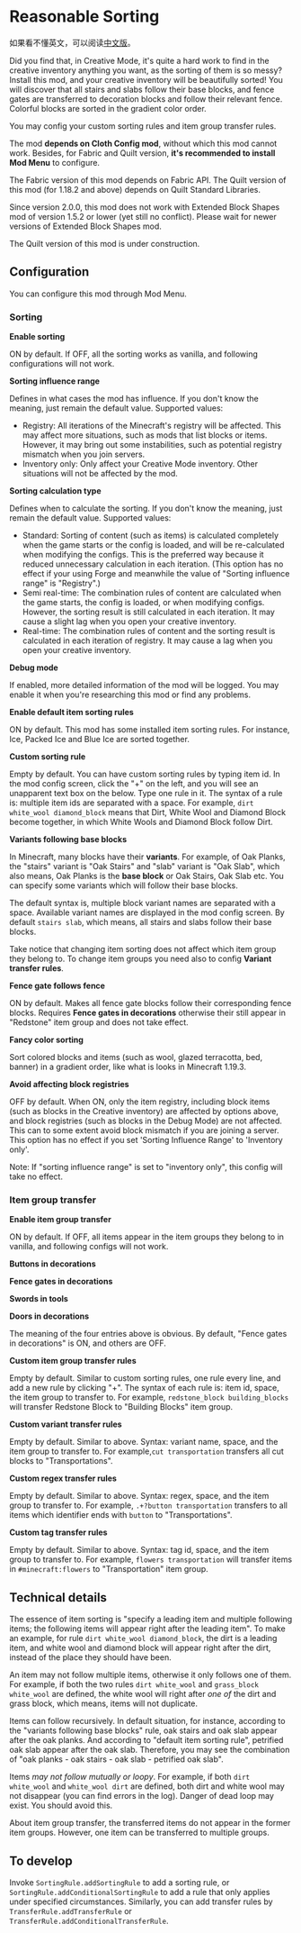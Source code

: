 # Reasonable Sorting

如果看不懂英文，可以阅读[中文版](README.md)。

Did you find that, in Creative Mode, it's quite a hard work to find in the creative inventory anything you want, as the sorting of them is so messy? Install this mod, and your creative inventory will be beautifully sorted! You will discover that all stairs and slabs follow their base blocks, and fence gates are transferred to decoration blocks and follow their relevant fence. Colorful blocks are sorted in the gradient color order.

You may config your custom sorting rules and item group transfer rules.

The mod **depends on Cloth Config mod**, without which this mod cannot work. Besides, for Fabric and Quilt version, **it's recommended to install Mod Menu** to configure.

The Fabric version of this mod depends on Fabric API. The Quilt version of this mod (for 1.18.2 and above) depends on Quilt Standard Libraries.

Since version 2.0.0, this mod does not work with Extended Block Shapes mod of version 1.5.2 or lower (yet still no conflict). Please wait for newer versions of Extended Block Shapes mod.

The Quilt version of this mod is under construction.

## Configuration

You can configure this mod through Mod Menu.

### Sorting

**Enable sorting**

ON by default. If OFF, all the sorting works as vanilla, and following configurations will not work.

**Sorting influence range**

Defines in what cases the mod has influence. If you don't know the meaning, just remain the default value. Supported values:

- Registry: All iterations of the Minecraft's registry will be affected. This may affect more situations, such as mods that list blocks or items. However, it may bring out some instabilities, such as potential registry mismatch when you join servers.
- Inventory only: Only affect your Creative Mode inventory. Other situations will not be affected by the mod.

**Sorting calculation type**

Defines when to calculate the sorting. If you don't know the meaning, just remain the default value. Supported values:

- Standard: Sorting of content (such as items) is calculated completely when the game starts or the config is loaded, and will be re-calculated when modifying the configs. This is the preferred way because it reduced unnecessary calculation in each iteration. (This option has no effect if your using Forge and meanwhile the value of "Sorting influence range" is "Registry".)
- Semi real-time: The combination rules of content are calculated when the game starts, the config is loaded, or when modifying configs. However, the sorting result is still calculated in each iteration. It may cause a slight lag when you open your creative inventory.
- Real-time: The combination rules of content and the sorting result is calculated in each iteration of registry. It may cause a lag when you open your creative inventory.

**Debug mode**

If enabled, more detailed information of the mod will be logged. You may enable it when you're researching this mod or find any problems.

**Enable default item sorting rules**

ON by default. This mod has some installed item sorting rules. For instance, Ice, Packed Ice and Blue Ice are sorted together.

**Custom sorting rule**

Empty by default. You can have custom sorting rules by typing item id. In the mod config screen, click the "+" on the left, and you will see an unapparent text box on the below. Type one rule in it. The syntax of a rule is: multiple item ids are separated with a space. For example, `dirt white_wool diamond_block` means that Dirt, White Wool and Diamond Block become together, in which White Wools and Diamond Block follow Dirt.

**Variants following base blocks**

In Minecraft, many blocks have their **variants**. For example, of Oak Planks, the "stairs" variant is "Oak Stairs" and "slab" variant is "Oak Slab", which also means, Oak Planks is the **base block** or Oak Stairs, Oak Slab etc. You can specify some variants which will follow their base blocks.

The default syntax is, multiple block variant names are separated with a space. Available variant names are displayed in the mod config screen. By default `stairs slab`, which means, all stairs and slabs follow their base blocks.

Take notice that changing item sorting does not affect which item group they belong to. To change item groups you need also to config **Variant transfer rules**.

**Fence gate follows fence**

ON by default. Makes all fence gate blocks follow their corresponding fence blocks. Requires **Fence gates in decorations** otherwise their still appear in "Redstone" item group and does not take effect.

**Fancy color sorting**

Sort colored blocks and items (such as wool, glazed terracotta, bed, banner) in a gradient order, like what is looks in Minecraft 1.19.3.

**Avoid affecting block registries**

OFF by default. When ON, only the item registry, including block items (such as blocks in the Creative inventory) are affected by options above, and block registries (such as blocks in the Debug Mode) are not affected. This can to some extent avoid block mismatch if you are joining a server. This option has no effect if you set 'Sorting Influence Range' to 'Inventory only'.

Note: If "sorting influence range" is set to "inventory only", this config will take no effect.

### Item group transfer

**Enable item group transfer**

ON by default. If OFF, all items appear in the item groups they belong to in vanilla, and following configs will not work.

**Buttons in decorations**

**Fence gates in decorations**

**Swords in tools**

**Doors in decorations**

The meaning of the four entries above is obvious. By default, "Fence gates in decorations" is ON, and others are OFF.

**Custom item group transfer rules**

Empty by default. Similar to custom sorting rules, one rule every line, and add a new rule by clicking "+". The syntax of each rule is: item id, space, the item group to transfer to. For example, `redstone_block building_blocks` will transfer Redstone Block to "Building Blocks" item group.

**Custom variant transfer rules**

Empty by default. Similar to above. Syntax: variant name, space, and the item group to transfer to. For example,`cut transportation` transfers all cut blocks to "Transportations".

**Custom regex transfer rules**

Empty by default. Similar to above. Syntax: regex, space, and the item group to transfer to. For example, `.+?button transportation` transfers to all items which identifier ends with `button` to "Transportations".

**Custom tag transfer rules**

Empty by default. Similar to above. Syntax: tag id, space, and the item group to transfer to. For example, `flowers transportation` will transfer items in `#minecraft:flowers` to "Transportation" item group.

## Technical details

The essence of item sorting is "specify a leading item and multiple following items; the following items will appear right after the leading item". To make an example, for rule `dirt white_wool diamond_block`, the dirt is a leading item, and white wool and diamond block will appear right after the dirt, instead of the place they should have been.

An item may not follow multiple items, otherwise it only follows one of them. For example, if both the two rules `dirt white_wool` and `grass_block white_wool` are defined, the white wool will right after *one of* the dirt and grass block, which means, items will not duplicate.

Items can follow recursively. In default situation, for instance, according to the "variants following base blocks" rule, oak stairs and oak slab appear after the oak planks. And according to "default item sorting rule", petrified oak slab appear after the oak slab. Therefore, you may see the combination of "oak planks - oak stairs - oak slab - petrified oak slab".

Items *may not follow mutually or loopy*. For example, if both `dirt white_wool` and `white_wool dirt` are defined, both dirt and white wool may not disappear (you can find errors in the log). Danger of dead loop may exist. You should avoid this.

About item group transfer, the transferred items do not appear in the former item groups. However, one item can be transferred to multiple groups.

## To develop

Invoke `SortingRule.addSortingRule` to add a sorting rule, or `SortingRule.addConditionalSortingRule` to add a rule that only applies under specified circumstances. Similarly, you can add transfer rules by `TransferRule.addTransferRule` or `TransferRule.addConditionalTransferRule`.